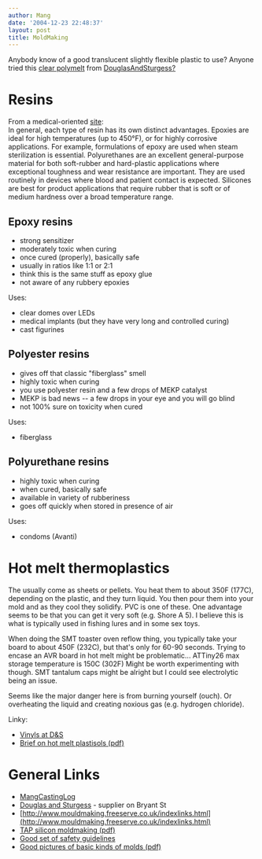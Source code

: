 ```yaml
---
author: Mang
date: '2004-12-23 22:48:37'
layout: post
title: MoldMaking
---
```


Anybody know of a good translucent slightly flexible plastic to use?  Anyone tried this [clear polymelt](http://www.artstuf.com/flexmold2.html#VINYLS) from [DouglasAndSturgess?](DouglasAndSturgess?.html)

# Resins

From a medical-oriented [site](http://www.devicelink.com/mddi/archive/96/04/011.html):<br>
In general, each type of resin has its own distinct advantages. Epoxies are ideal for high temperatures (up to 450°F), or for highly corrosive applications. For example, formulations of epoxy are used when steam sterilization is essential. Polyurethanes are an excellent general-purpose material for both soft-rubber and hard-plastic applications where exceptional toughness and wear resistance are important. They are used routinely in devices where blood and patient contact is expected. Silicones are best for product applications that require rubber that is soft or of medium hardness over a broad temperature range.

## Epoxy resins

* strong sensitizer
* moderately toxic when curing
* once cured (properly), basically safe
* usually in ratios like 1:1 or 2:1
* think this is the same stuff as epoxy glue
* not aware of any rubbery epoxies

Uses:

* clear domes over LEDs
* medical implants (but they have very long and controlled curing)
* cast figurines

## Polyester resins

* gives off that classic "fiberglass" smell
* highly toxic when curing
* you use polyester resin and a few drops of MEKP catalyst
* MEKP is bad news -- a few drops in your eye and you will go blind
* not 100% sure on toxicity when cured

Uses:

* fiberglass

## Polyurethane resins

* highly toxic when curing
* when cured, basically safe
* available in variety of rubberiness
* goes off quickly when stored in presence of air

Uses:

* condoms (Avanti)

# Hot melt thermoplastics

The usually come as sheets or pellets.  You heat them to about 350F (177C), depending on the plastic, and they turn liquid.  You then pour them into your mold and as they cool they solidify.  PVC is one of these.  One advantage seems to be that you can get it very soft (e.g. Shore A 5).  I believe this is what is typically used in fishing lures and in some sex toys.

When doing the SMT toaster oven reflow thing, you typically take your board to about 450F (232C), but that's only for 60-90 seconds.  Trying to encase an AVR board in hot melt might be problematic...  ATTiny26 max storage temperature is 150C (302F) Might be worth experimenting with though.  SMT tantalum caps might be alright but I could see electrolytic being an issue.

Seems like the major danger here is from burning yourself (ouch).  Or overheating the liquid and creating noxious gas (e.g. hydrogen chloride). 

Linky:

* [Vinyls at D&S](http://www.artstuf.com/flexmold2.html#VINYLS)
* [Brief on hot melt plastisols (pdf)](http://www.polyone.com/downloads/pdfs/tsr/TAB-PL003%20Hot%20Melt%20Plastisols.pdf)

# General Links

* [MangCastingLog](MangCastingLog.html)
* [Douglas and Sturgess](http://www.artstuf.com) - supplier on Bryant St
* [http://www.mouldmaking.freeserve.co.uk/indexlinks.html](http://www.mouldmaking.freeserve.co.uk/indexlinks.html)
* [TAP silicon moldmaking (pdf)](http://www.tapplastics.com/uploads/pdf/Moldmaking%20Directions.pdf)
* [Good set of safety guidelines](http://www.shape.bc.ca/resources/pdf/castingresinsguideline.pdf)
* [Good pictures of basic kinds of molds (pdf)](http://www.koe-chemie.de/WebSites/KoeChemie/koec-site.nsf/Files/prossiligb/$file/silikone_GB.pdf)
